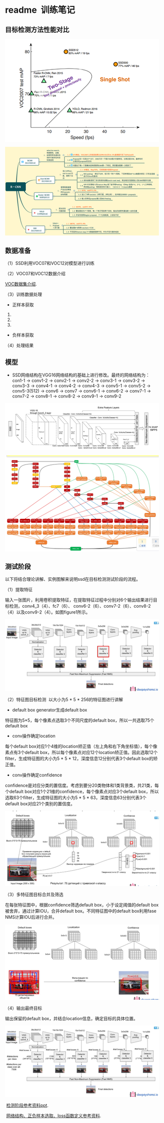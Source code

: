 # readme  训练笔记

## 目标检测方法性能对比

 ![性能对比](https://github.com/liyeUESTC/SSD/blob/ssd/train/%E7%9B%AE%E6%A0%87%E6%A3%80%E6%B5%8B%E6%96%B9%E6%B3%95%E6%80%A7%E8%83%BD%E5%AF%B9%E6%AF%94.png)

 ![方法对比](https://github.com/liyeUESTC/SSD/blob/ssd/train/%E8%AF%A6%E7%BB%86%E5%AF%B9%E6%AF%94%E5%9B%BE.png)

## 数据准备
（1）SSD利用VOC07和VOC12对模型进行训练

（2）VOC07和VOC12数据介绍

  [VOC数据集介绍](http://blog.csdn.net/zhangjunbob/article/details/52769381).

（3）训练数据处理

+ 正样本获取

1. 

2.

3.


+ 负样本获取



（4）处理结果


## 模型

+ SSD网络结构在VGG16网络结构的基础上进行修改。最终的网络结构为：con1-1 -> conv1-2 -> conv2-1 -> conv2-2 -> conv3-1 -> conv3-2 -> conv3-3
-> conv4-1 -> conv4-2 -> conv4-3 -> conv5-1 -> conv5-2 -> conv5-3(512) -> conv6 -> conv7 -> conv6-1 -> conv6-2 -> conv7-1 -> conv7-2
-> conv8-1 -> conv8-2 -> conv9-1 -> conv9-2  

![标准网络结构](https://github.com/liyeUESTC/SSD/blob/ssd/train/%E6%A0%87%E5%87%86%E7%BD%91%E7%BB%9C%E6%A8%A1%E5%9E%8B.png)

![模型结构图](https://github.com/liyeUESTC/SSD/blob/ssd/train/%E6%A8%A1%E5%9E%8B%E7%BB%93%E6%9E%84.png)


## 测试阶段

以下将结合理论讲解、实例图解来说明ssd在目标检测测试阶段的流程。

（1）提取特征

输入一张图片，利用卷积提取特征，在提取特征过程中分别对6个输出结果进行目标检测，conv4_3（4）、fc7（6）、
conv6-2（6）、conv7-2（6）、conv8-2（4）以及conv9-2（4）。如图figure1所示。

 ![目标检测整体框架](https://github.com/liyeUESTC/SSD/blob/ssd/train/QQ%E6%88%AA%E5%9B%BE20180307222337.jpg)

（2）特征图目标检测  以大小为5 * 5 * 256的特征图进行讲解

- default box generator生成default box

特征图为5*5，每个像素点选取3个不同尺度的default box，所以一共选取75个default box

- conv操作确定location

每个default box对应1个4维的location矫正值（左上角和右下角坐标值），每个像素点有3个default box，所以每个像素点对应12个location矫正值。因此选取12个filter，生成特征图的大小为5 * 5 * 12，深度信息12分别代表3个default box的矫正值。

- conv操作确定confidence

confidence是对应分类的置信度。考虑到要分20类物体和1类背景类，共21类，每个default box对应1个21维的confidence，每个像素点对应3个default box，所以选取63个filter，生成特征图的大小为5 * 5 * 63，深度信息63分别代表3个default box对应21个类别的置信度。

 ![目标检测整体框架](https://github.com/liyeUESTC/SSD/blob/ssd/train/QQ%E6%88%AA%E5%9B%BE20180307222301.jpg)

（3）多特征图目标合并及筛选

在每张特征图中，根据confidence筛选default box，小于设定阈值的default box被舍弃，通过计算IOU，合并default box。不同特征图中的default box利用fase NMS计算IOU后进行合并。

 ![目标检测整体框架](https://github.com/liyeUESTC/SSD/blob/ssd/train/QQ%E6%88%AA%E5%9B%BE20180307222244.jpg)

（4）输出最终目标 

输出保留的default box，并结合location信息，确定目标的具体位置。

 ![目标检测整体框架](https://github.com/liyeUESTC/SSD/blob/ssd/train/QQ%E6%88%AA%E5%9B%BE20180307222220.jpg)
 
  [检测阶段参考资料ppt](https://docs.google.com/presentation/d/1rtfeV_VmdGdZD5ObVVpPDPIODSDxKnFSU0bsN_rgZXc/pub?start=false&loop=false&delayms=3000&slide=id.g179f601b72_0_106).
  
  [网络结构、正负样本选取、loss函数定义参考资料](https://www.cnblogs.com/xuanyuyt/p/7447111.html).


